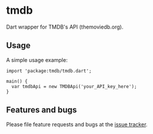 # tmdb

Dart wrapper for TMDB's API (themoviedb.org).

## Usage

A simple usage example:

    import 'package:tmdb/tmdb.dart';

    main() {
      var tmdbApi = new TMDBApi('your_API_key_here');
    }

## Features and bugs

Please file feature requests and bugs at the [issue tracker][tracker].

[tracker]: https://github.com/jsayol/dart-tmdb/issues
